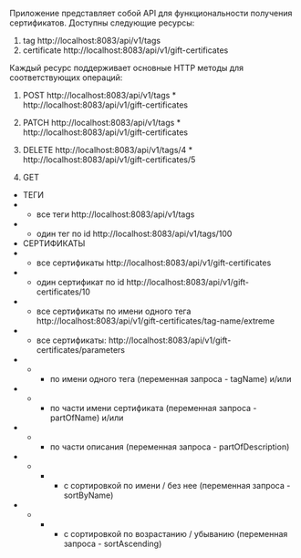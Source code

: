 Приложение представляет собой API для функциональности получения сертификатов.
Доступны следующие ресурсы:
1) tag http://localhost:8083/api/v1/tags
2) certificate http://localhost:8083/api/v1/gift-certificates

Каждый ресурс поддерживает основные HTTP методы для соответствующих операций:
1) POST
http://localhost:8083/api/v1/tags * http://localhost:8083/api/v1/gift-certificates

2) PATCH
http://localhost:8083/api/v1/tags * http://localhost:8083/api/v1/gift-certificates

3) DELETE
http://localhost:8083/api/v1/tags/4 * http://localhost:8083/api/v1/gift-certificates/5

4) GET
- ТЕГИ
- - все теги
http://localhost:8083/api/v1/tags
- - один тег по id
http://localhost:8083/api/v1/tags/100
- СЕРТИФИКАТЫ
- - все сертификаты
http://localhost:8083/api/v1/gift-certificates
- - один сертификат по id
http://localhost:8083/api/v1/gift-certificates/10
- - все сертификаты по имени одного тега
http://localhost:8083/api/v1/gift-certificates/tag-name/extreme
- - все сертификаты:
http://localhost:8083/api/v1/gift-certificates/parameters
- - - по имени одного тега (переменная запроса - tagName) и/или
- - - по части имени сертификата (переменная запроса - partOfName) и/или
- - - по части описания (переменная запроса - partOfDescription)
- - - - с сортировкой по имени / без нее (переменная запроса - sortByName)
- - - - с сортировкой по возрастанию / убыванию (переменная запроса - sortAscending)
